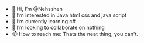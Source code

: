 - 👋 Hi, I’m @Nehsshen
- 👀 I’m interested in Java html css and java script
- 🌱 I’m currently learning c#
- 💞️ I’m looking to collaborate on nothing
- 📫 How to reach me: Thats the neat thing, you can't.
